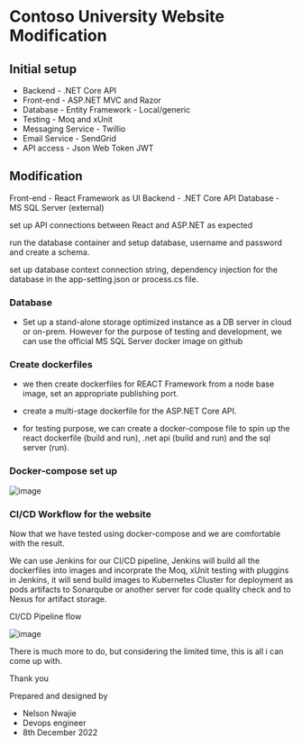 # Contoso University Website Modification

## Initial setup

- Backend - .NET Core API
- Front-end - ASP.NET MVC and Razor
- Database - Entity Framework - Local/generic 
- Testing - Moq and xUnit
- Messaging Service - Twillio
- Email Service - SendGrid
- API access - Json Web Token JWT

## Modification

Front-end - React Framework as UI
Backend - .NET Core API
Database - MS SQL Server (external)

set up API connections between React and ASP.NET as expected

run the database container and setup database, username and password and create a schema.

set up database context connection string, dependency injection for the database in the app-setting.json or process.cs file.




### Database
- Set up a stand-alone storage optimized instance as a DB server in cloud or on-prem. However for the purpose of testing and development, we can use the official MS SQL Server docker image on github

### Create dockerfiles

- we then create dockerfiles for REACT Framework from a node base 		image, set an appropriate publishing port.

- create a multi-stage dockerfile for the ASP.NET Core API.

- for testing purpose, we can create a docker-compose file to spin up the  react dockerfile (build and run), .net api (build and run) and the sql server (run).

### Docker-compose set up
![image](https://user-images.githubusercontent.com/20236706/206538634-e1edccc3-697b-4959-b22f-468d7f074aae.png)
### CI/CD Workflow for the website
Now that we have tested using docker-compose and we are comfortable with the result.

We can use Jenkins for our CI/CD pipeline, Jenkins will build all the dockerfiles into images  and incorprate the Moq, xUnit testing with pluggins in Jenkins, it will send build images to Kubernetes Cluster for deployment  as pods artifacts to Sonarqube  or another server for code quality check and to Nexus for artifact storage.

CI/CD Pipeline flow

![image](https://user-images.githubusercontent.com/20236706/206540511-d3d35b28-00e5-4b7f-b717-c690b00e291c.png)

There is much more to do, but considering the limited time, this is all i can come up with.

Thank you

Prepared and designed by


- Nelson Nwajie
- Devops engineer
- 8th December 2022
